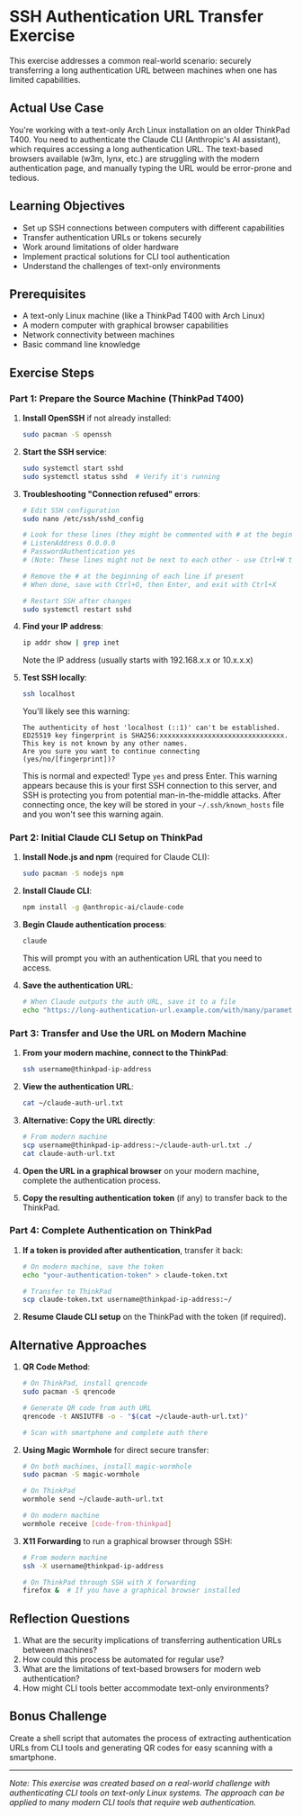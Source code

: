 # SSH Authentication URL Transfer Exercise

This exercise addresses a common real-world scenario: securely transferring a long authentication URL between machines when one has limited capabilities.

## Actual Use Case

You're working with a text-only Arch Linux installation on an older ThinkPad T400. You need to authenticate the Claude CLI (Anthropic's AI assistant), which requires accessing a long authentication URL. The text-based browsers available (w3m, lynx, etc.) are struggling with the modern authentication page, and manually typing the URL would be error-prone and tedious.

## Learning Objectives

- Set up SSH connections between computers with different capabilities
- Transfer authentication URLs or tokens securely
- Work around limitations of older hardware
- Implement practical solutions for CLI tool authentication
- Understand the challenges of text-only environments

## Prerequisites

- A text-only Linux machine (like a ThinkPad T400 with Arch Linux)
- A modern computer with graphical browser capabilities
- Network connectivity between machines
- Basic command line knowledge

## Exercise Steps

### Part 1: Prepare the Source Machine (ThinkPad T400)

1. **Install OpenSSH** if not already installed:
   ```bash
   sudo pacman -S openssh
   ```

2. **Start the SSH service**:
   ```bash
   sudo systemctl start sshd
   sudo systemctl status sshd  # Verify it's running
   ```

3. **Troubleshooting "Connection refused" errors**:
   ```bash
   # Edit SSH configuration
   sudo nano /etc/ssh/sshd_config
   
   # Look for these lines (they might be commented with # at the beginning):
   # ListenAddress 0.0.0.0
   # PasswordAuthentication yes
   # (Note: These lines might not be next to each other - use Ctrl+W to search)
   
   # Remove the # at the beginning of each line if present
   # When done, save with Ctrl+O, then Enter, and exit with Ctrl+X
   
   # Restart SSH after changes
   sudo systemctl restart sshd
   ```

4. **Find your IP address**:
   ```bash
   ip addr show | grep inet
   ```
   Note the IP address (usually starts with 192.168.x.x or 10.x.x.x)

5. **Test SSH locally**:
   ```bash
   ssh localhost
   ```
   
   You'll likely see this warning:
   ```
   The authenticity of host 'localhost (::1)' can't be established.
   ED25519 key fingerprint is SHA256:xxxxxxxxxxxxxxxxxxxxxxxxxxxxxxx.
   This key is not known by any other names.
   Are you sure you want to continue connecting (yes/no/[fingerprint])?
   ```
   
   This is normal and expected! Type `yes` and press Enter. This warning appears because this is your first SSH connection to this server, and SSH is protecting you from potential man-in-the-middle attacks. After connecting once, the key will be stored in your `~/.ssh/known_hosts` file and you won't see this warning again.

### Part 2: Initial Claude CLI Setup on ThinkPad

1. **Install Node.js and npm** (required for Claude CLI):
   ```bash
   sudo pacman -S nodejs npm
   ```

2. **Install Claude CLI**:
   ```bash
   npm install -g @anthropic-ai/claude-code
   ```

3. **Begin Claude authentication process**:
   ```bash
   claude
   ```
   This will prompt you with an authentication URL that you need to access.

4. **Save the authentication URL**:
   ```bash
   # When Claude outputs the auth URL, save it to a file
   echo "https://long-authentication-url.example.com/with/many/parameters?and=values" > ~/claude-auth-url.txt
   ```

### Part 3: Transfer and Use the URL on Modern Machine

1. **From your modern machine, connect to the ThinkPad**:
   ```bash
   ssh username@thinkpad-ip-address
   ```

2. **View the authentication URL**:
   ```bash
   cat ~/claude-auth-url.txt
   ```

3. **Alternative: Copy the URL directly**:
   ```bash
   # From modern machine
   scp username@thinkpad-ip-address:~/claude-auth-url.txt ./
   cat claude-auth-url.txt
   ```

4. **Open the URL in a graphical browser** on your modern machine, complete the authentication process.

5. **Copy the resulting authentication token** (if any) to transfer back to the ThinkPad.

### Part 4: Complete Authentication on ThinkPad

1. **If a token is provided after authentication**, transfer it back:
   ```bash
   # On modern machine, save the token
   echo "your-authentication-token" > claude-token.txt
   
   # Transfer to ThinkPad
   scp claude-token.txt username@thinkpad-ip-address:~/
   ```

2. **Resume Claude CLI setup** on the ThinkPad with the token (if required).

## Alternative Approaches

1. **QR Code Method**:
   ```bash
   # On ThinkPad, install qrencode
   sudo pacman -S qrencode
   
   # Generate QR code from auth URL
   qrencode -t ANSIUTF8 -o - "$(cat ~/claude-auth-url.txt)"
   
   # Scan with smartphone and complete auth there
   ```

2. **Using Magic Wormhole** for direct secure transfer:
   ```bash
   # On both machines, install magic-wormhole
   sudo pacman -S magic-wormhole
   
   # On ThinkPad
   wormhole send ~/claude-auth-url.txt
   
   # On modern machine
   wormhole receive [code-from-thinkpad]
   ```

3. **X11 Forwarding** to run a graphical browser through SSH:
   ```bash
   # From modern machine
   ssh -X username@thinkpad-ip-address
   
   # On ThinkPad through SSH with X forwarding
   firefox &  # If you have a graphical browser installed
   ```

## Reflection Questions

1. What are the security implications of transferring authentication URLs between machines?
2. How could this process be automated for regular use?
3. What are the limitations of text-based browsers for modern web authentication?
4. How might CLI tools better accommodate text-only environments?

## Bonus Challenge

Create a shell script that automates the process of extracting authentication URLs from CLI tools and generating QR codes for easy scanning with a smartphone.

---

*Note: This exercise was created based on a real-world challenge with authenticating CLI tools on text-only Linux systems. The approach can be applied to many modern CLI tools that require web authentication.*
